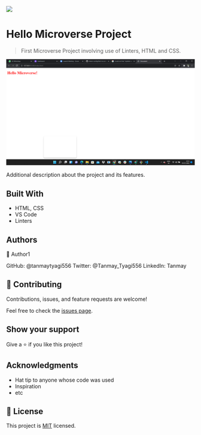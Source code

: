 ![](https://img.shields.io/badge/Microverse-blueviolet)

# Hello Microverse Project

> First Microverse Project involving use of Linters, HTML and CSS.

![screenshot](./app_screenshot.png)

Additional description about the project and its features.

## Built With

- HTML, CSS
- VS Code
- Linters


## Authors

👤 Author1

GitHub: @tanmaytyagi556
Twitter: @Tanmay_Tyagi556
LinkedIn: Tanmay

## 🤝 Contributing

Contributions, issues, and feature requests are welcome!

Feel free to check the [issues page](../../issues/).

## Show your support

Give a ⭐️ if you like this project!

## Acknowledgments

- Hat tip to anyone whose code was used
- Inspiration
- etc

## 📝 License

This project is [MIT](./MIT.md) licensed.
